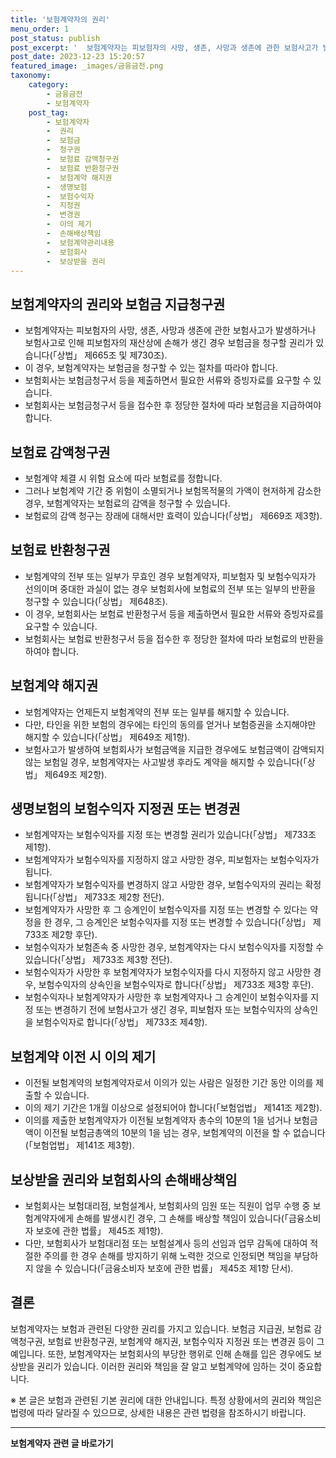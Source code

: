 ```yaml
---
title: '보험계약자의 권리'
menu_order: 1
post_status: publish
post_excerpt: '  보험계약자는 피보험자의 사망, 생존, 사망과 생존에 관한 보험사고가 발생하거나 보험사고로 인해 피보험자의 재산상에 손해가 생긴 경우 보험금을 청구할 권리가 있습니다  상법  제665조 및 제730조 .'
post_date: 2023-12-23 15:20:57
featured_image: _images/금융금전.png
taxonomy:
    category:
        - 금융금전
        - 보험계약자
    post_tag:
        - 보험계약자
        -  권리
        -  보험금
        -  청구권
        -  보험료 감액청구권
        -  보험료 반환청구권
        -  보험계약 해지권
        -  생명보험
        -  보험수익자
        -  지정권
        -  변경권
        -  이의 제기
        -  손해배상책임
        -  보험계약관리내용
        -  보험회사
        -  보상받을 권리
---
```



## 보험계약자의 권리와 보험금 지급청구권
- 보험계약자는 피보험자의 사망, 생존, 사망과 생존에 관한 보험사고가 발생하거나 보험사고로 인해 피보험자의 재산상에 손해가 생긴 경우 보험금을 청구할 권리가 있습니다(「상법」 제665조 및 제730조).
- 이 경우, 보험계약자는 보험금을 청구할 수 있는 절차를 따라야 합니다.
- 보험회사는 보험금청구서 등을 제출하면서 필요한 서류와 증빙자료를 요구할 수 있습니다.
- 보험회사는 보험금청구서 등을 접수한 후 정당한 절차에 따라 보험금을 지급하여야 합니다.

## 보험료 감액청구권
- 보험계약 체결 시 위험 요소에 따라 보험료를 정합니다.
- 그러나 보험계약 기간 중 위험이 소멸되거나 보험목적물의 가액이 현저하게 감소한 경우, 보험계약자는 보험료의 감액을 청구할 수 있습니다.
- 보험료의 감액 청구는 장래에 대해서만 효력이 있습니다(「상법」 제669조 제3항).

## 보험료 반환청구권
- 보험계약의 전부 또는 일부가 무효인 경우 보험계약자, 피보험자 및 보험수익자가 선의이며 중대한 과실이 없는 경우 보험회사에 보험료의 전부 또는 일부의 반환을 청구할 수 있습니다(「상법」 제648조).
- 이 경우, 보험회사는 보험료 반환청구서 등을 제출하면서 필요한 서류와 증빙자료를 요구할 수 있습니다.
- 보험회사는 보험료 반환청구서 등을 접수한 후 정당한 절차에 따라 보험료의 반환을 하여야 합니다.

## 보험계약 해지권
- 보험계약자는 언제든지 보험계약의 전부 또는 일부를 해지할 수 있습니다.
- 다만, 타인을 위한 보험의 경우에는 타인의 동의를 얻거나 보험증권을 소지해야만 해지할 수 있습니다(「상법」 제649조 제1항).
- 보험사고가 발생하여 보험회사가 보험금액을 지급한 경우에도 보험금액이 감액되지 않는 보험일 경우, 보험계약자는 사고발생 후라도 계약을 해지할 수 있습니다(「상법」 제649조 제2항).

## 생명보험의 보험수익자 지정권 또는 변경권
- 보험계약자는 보험수익자를 지정 또는 변경할 권리가 있습니다(「상법」 제733조 제1항).
- 보험계약자가 보험수익자를 지정하지 않고 사망한 경우, 피보험자는 보험수익자가 됩니다.
- 보험계약자가 보험수익자를 변경하지 않고 사망한 경우, 보험수익자의 권리는 확정됩니다(「상법」 제733조 제2항 전단).
- 보험계약자가 사망한 후 그 승계인이 보험수익자를 지정 또는 변경할 수 있다는 약정을 한 경우, 그 승계인은 보험수익자를 지정 또는 변경할 수 있습니다(「상법」 제733조 제2항 후단).
- 보험수익자가 보험존속 중 사망한 경우, 보험계약자는 다시 보험수익자를 지정할 수 있습니다(「상법」 제733조 제3항 전단).
- 보험수익자가 사망한 후 보험계약자가 보험수익자를 다시 지정하지 않고 사망한 경우, 보험수익자의 상속인을 보험수익자로 합니다(「상법」 제733조 제3항 후단).
- 보험수익자나 보험계약자가 사망한 후 보험계약자나 그 승계인이 보험수익자를 지정 또는 변경하기 전에 보험사고가 생긴 경우, 피보험자 또는 보험수익자의 상속인을 보험수익자로 합니다(「상법」 제733조 제4항).

## 보험계약 이전 시 이의 제기
- 이전될 보험계약의 보험계약자로서 이의가 있는 사람은 일정한 기간 동안 이의를 제출할 수 있습니다.
- 이의 제기 기간은 1개월 이상으로 설정되어야 합니다(「보험업법」 제141조 제2항).
- 이의를 제출한 보험계약자가 이전될 보험계약자 총수의 10분의 1을 넘거나 보험금액이 이전될 보험금총액의 10분의 1을 넘는 경우, 보험계약의 이전을 할 수 없습니다(「보험업법」 제141조 제3항).

## 보상받을 권리와 보험회사의 손해배상책임
- 보험회사는 보험대리점, 보험설계사, 보험회사의 임원 또는 직원이 업무 수행 중 보험계약자에게 손해를 발생시킨 경우, 그 손해를 배상할 책임이 있습니다(「금융소비자 보호에 관한 법률」 제45조 제1항).
- 다만, 보험회사가 보험대리점 또는 보험설계사 등의 선임과 업무 감독에 대하여 적절한 주의를 한 경우 손해를 방지하기 위해 노력한 것으로 인정되면 책임을 부담하지 않을 수 있습니다(「금융소비자 보호에 관한 법률」 제45조 제1항 단서).

## 결론


보험계약자는 보험과 관련된 다양한 권리를 가지고 있습니다. 보험금 지급권, 보험료 감액청구권, 보험료 반환청구권, 보험계약 해지권, 보험수익자 지정권 또는 변경권 등이 그 예입니다. 또한, 보험계약자는 보험회사의 부당한 행위로 인해 손해를 입은 경우에도 보상받을 권리가 있습니다. 이러한 권리와 책임을 잘 알고 보험계약에 임하는 것이 중요합니다.

※ 본 글은 보험과 관련된 기본 권리에 대한 안내입니다. 특정 상황에서의 권리와 책임은 법령에 따라 달라질 수 있으므로, 상세한 내용은 관련 법령을 참조하시기 바랍니다.
<!-- wp:separator -->
<hr class="wp-block-separator has-alpha-channel-opacity"/>
<!-- /wp:separator -->

<!-- wp:group {"backgroundColor":"base","layout":{"type":"constrained"}} -->
<div class="wp-block-group has-base-background-color has-background"><!-- wp:paragraph {"align":"center","fontSize":"medium"} -->
<p class="has-text-align-center has-large-font-size"><strong>보험계약자 관련 글 바로가기</strong></p>
<!-- /wp:paragraph -->


<!-- wp:latest-posts
{"categories":[{"id":13963,"count":19,"description":"","link":"https://uknowlaw.com/category/%eb%b3%b4%ed%97%98%ea%b3%84%ec%95%bd%ec%9e%90/","name":"보험계약자","slug":"보험계약자","taxonomy":"category","parent":0,"meta":[],"_links":{"self":[{"href":"https://uknowlaw.com/wp-json/wp/v2/categories/13963"}],"collection":[{"href":"https://uknowlaw.com/wp-json/wp/v2/categories"}],"about":[{"href":"https://uknowlaw.com/wp-json/wp/v2/taxonomies/category"}],"wp:post_type":[{"href":"https://uknowlaw.com/wp-json/wp/v2/posts?categories=13963"}],"curies":[{"name":"wp","href":"https://api.w.org/{rel}","templated":true}]}}],"postsToShow":100,"excerptLength":28,"postLayout":"grid","columns":2,"featuredImageAlign":"left","featuredImageSizeSlug":"large","fontSize":"small"} /--></div>
<!-- /wp:group -->